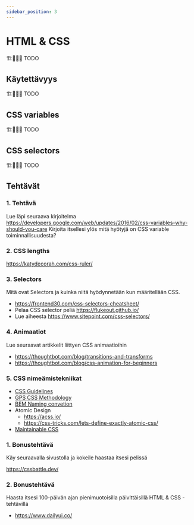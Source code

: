 ```yaml
---
sidebar_position: 3
---
```


# HTML & CSS
🏗️👷‍♂️🚧 TODO

## Käytettävyys
🏗️👷‍♂️🚧 TODO
## CSS variables
🏗️👷‍♂️🚧 TODO

## CSS selectors
🏗️👷‍♂️🚧 TODO

## Tehtävät
### 1. Tehtävä
Lue läpi seuraava kirjoitelma 
https://developers.google.com/web/updates/2016/02/css-variables-why-should-you-care
Kirjoita itsellesi ylös mitä hyötyjä on CSS variable toiminnallisuudesta?

### 2. CSS lengths

https://katydecorah.com/css-ruler/


### 3. Selectors
Mitä ovat Selectors ja kuinka niitä hyödynnetään kun määritellään CSS.
* https://frontend30.com/css-selectors-cheatsheet/
* Pelaa CSS selector peliä https://flukeout.github.io/
* Lue aiheesta https://www.sitepoint.com/css-selectors/

### 4. Animaatiot
Lue seuraavat artikkelit liittyen CSS animaatioihin 

* https://thoughtbot.com/blog/transitions-and-transforms
* https://thoughtbot.com/blog/css-animation-for-beginners

### 5. CSS nimeämistekniikat

* [CSS Guidelines](https://cssguidelin.es/)
* [GPS CSS Methodology](https://github.com/jescalan/gps)  
* [BEM Naming convetion](http://getbem.com/) 
* Atomic Design  
  - https://acss.io/
  - https://css-tricks.com/lets-define-exactly-atomic-css/
* [Maintainable CSS](https://maintainablecss.com/)
 
### 1. Bonustehtävä
Käy seuraavalla sivustolla ja kokeile haastaa itsesi pelissä  

https://cssbattle.dev/

### 2. Bonustehtävä
Haasta itsesi 100-päivän ajan pienimuotoisilla päivittäisillä HTML & CSS -tehtävillä 
* https://www.dailyui.co/ 